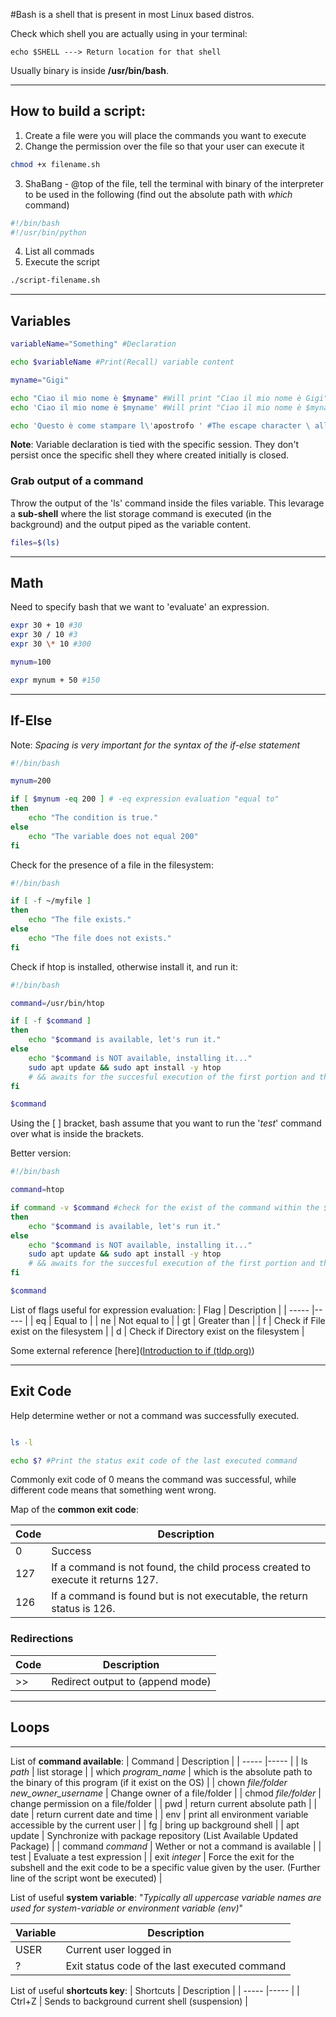 #Bash is a shell that is present in most Linux based distros.

Check which shell you are actually using in your terminal:

	echo $SHELL ---> Return location for that shell

Usually binary is inside **/usr/bin/bash**.

--------------------------------------------------
## How to build a script:

1. Create a file were you will place the commands you want to execute
2. Change the permission over the file so that your user can execute it
```bash
chmod +x filename.sh
```
3. ShaBang - @top of the file, tell the terminal with binary of the interpreter to be used in the following (find out the absolute path with _which_ command)
```bash
#!/bin/bash
#!/usr/bin/python
```
4. List all commads
5. Execute the script
```bash
./script-filename.sh
```
--------------------------------------------------
## Variables

```bash
variableName="Something" #Declaration

echo $variableName #Print(Recall) variable content
```

```bash
myname="Gigi"

echo "Ciao il mio nome è $myname" #Will print "Ciao il mio nome è Gigi"
echo 'Ciao il mio nome è $myname' #Will print "Ciao il mio nome è $myname"
```

```bash
echo 'Questo è come stampare l\'apostrofo ' #The escape character \ allow us to use single-quotes string 
```

**Note**: Variable declaration is tied with the specific session. They don't persist once the specific shell they where created initially is closed.

### Grab output of a command

Throw the output of the 'ls' command inside the files variable. This levarage a **sub-shell** where the list storage command is executed (in the background) and the output piped as the variable content.

```bash
files=$(ls)
```
--------------------------------------------------

## Math
Need to specify bash that we want to 'evaluate' an expression.

```bash
expr 30 + 10 #30
expr 30 / 10 #3
expr 30 \* 10 #300

mynum=100

expr mynum + 50 #150
```
--------------------------------------------------

## If-Else

Note: _Spacing is very important for the syntax of the if-else statement_
```bash
#!/bin/bash

mynum=200

if [ $mynum -eq 200 ] # -eq expression evaluation "equal to"
then
	echo "The condition is true."
else
	echo "The variable does not equal 200"
fi

```
Check for the presence of a file in the filesystem:
```bash
#!/bin/bash

if [ -f ~/myfile ]
then
	echo "The file exists."
else
	echo "The file does not exists."
fi

```
Check if htop is installed, otherwise install it, and run it:
```bash
#!/bin/bash

command=/usr/bin/htop

if [ -f $command ]
then
	echo "$command is available, let's run it."
else
	echo "$command is NOT available, installing it..."
	sudo apt update && sudo apt install -y htop 
	# && awaits for the succesful execution of the first portion and then execute the second part
fi

$command
```
Using the [ ] bracket, bash assume that you want to run the '_test_' command over what is inside the brackets.

Better version:
```bash
#!/bin/bash

command=htop

if command -v $command #check for the exist of the command within the $command
then
	echo "$command is available, let's run it."
else
	echo "$command is NOT available, installing it..."
	sudo apt update && sudo apt install -y htop 
	# && awaits for the succesful execution of the first portion and then execute the second part
fi

$command

```

List of flags useful for expression evaluation:
| Flag | Description |
| ----- |----- |
| eq | Equal to |
| ne | Not equal to |
| gt | Greater than |
| f | Check if File exist on the filesystem |
| d | Check if Directory exist on the filesystem |

Some external reference [here]([Introduction to if (tldp.org)](https://tldp.org/LDP/Bash-Beginners-Guide/html/sect_07_01.html))

--------------------------------------------------
## Exit Code
Help determine wether or not a command was successfully executed.

```bash

ls -l

echo $? #Print the status exit code of the last executed command

```
Commonly exit code of 0 means the command was successful, while different code means that something went wrong.

Map of the **common exit code**:

| Code | Description |
| ----- |----- |
| 0 | Success |
| 127 | If a command is not found, the child process created to execute it returns 127.|
| 126 | If a command is found but is not executable, the return status is 126. |

### Redirections

| Code | Description |
| ----- |----- |
| >> | Redirect output to (append mode) |

--------------------------------------------------

## Loops




--------------------------------------------------
List of **command available**:
| Command | Description |
| ----- |----- |
| ls _path_ | list storage |
| which _program_name_ | which is the absolute path to the binary of this program (if it exist on the OS) |
| chown _file/folder_ _new_owner_username_  | Change owner of a file/folder |
| chmod _file/folder_ | change permission on a file/folder |
| pwd | return current absolute path |
| date | return current date and time |
| env | print all environment variable accessible by the current user |
| fg | bring up background shell |
| apt update | Synchronize with package repository (List Available Updated Package) |
| command _command_ | Wether or not a command is available |
| test | Evaluate a test expression |
| exit _integer_ | Force the exit for the subshell and the exit code to be a specific value given by the user. (Further line of the script wont be executed) |

List of useful **system variable**:
"_Typically all uppercase variable names are used for system-variable or environment variable (env)_"

| Variable | Description |
| ----- |----- |
| USER | Current user logged in |
| ? | Exit status code of the last executed command |

List of useful **shortcuts key**:
| Shortcuts | Description |
| ----- |----- |
| Ctrl+Z | Sends to background current shell (suspension) |

